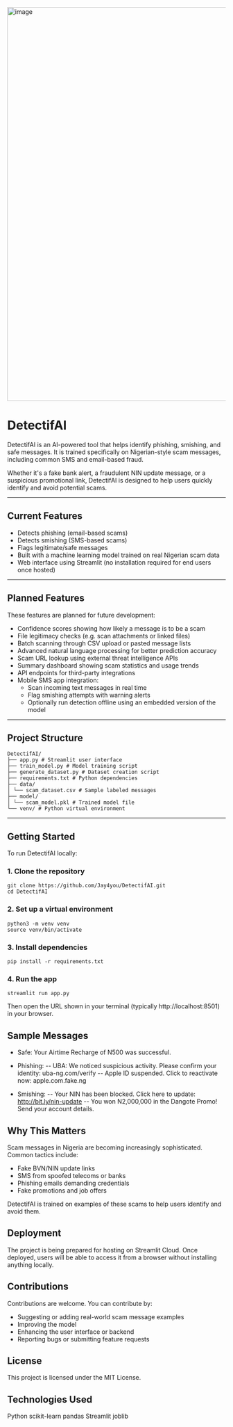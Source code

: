 <img width="1919" height="906" alt="image" src="https://github.com/user-attachments/assets/42ebf942-ec96-43d3-91af-35bd9fe496dd" />


# DetectifAI

DetectifAI is an AI-powered tool that helps identify phishing, smishing, and safe messages. It is trained specifically on Nigerian-style scam messages, including common SMS and email-based fraud.

Whether it's a fake bank alert, a fraudulent NIN update message, or a suspicious promotional link, DetectifAI is designed to help users quickly identify and avoid potential scams.

---

## Current Features

- Detects phishing (email-based scams)
- Detects smishing (SMS-based scams)
- Flags legitimate/safe messages
- Built with a machine learning model trained on real Nigerian scam data
- Web interface using Streamlit (no installation required for end users once hosted)

---

## Planned Features

These features are planned for future development:

- Confidence scores showing how likely a message is to be a scam
- File legitimacy checks (e.g. scan attachments or linked files)
- Batch scanning through CSV upload or pasted message lists
- Advanced natural language processing for better prediction accuracy
- Scam URL lookup using external threat intelligence APIs
- Summary dashboard showing scam statistics and usage trends
- API endpoints for third-party integrations
- Mobile SMS app integration:
  - Scan incoming text messages in real time
  - Flag smishing attempts with warning alerts
  - Optionally run detection offline using an embedded version of the model

---

## Project Structure

    DetectifAI/
    ├── app.py # Streamlit user interface
    ├── train_model.py # Model training script
    ├── generate_dataset.py # Dataset creation script
    ├── requirements.txt # Python dependencies
    ├── data/
    │ └── scam_dataset.csv # Sample labeled messages
    ├── model/
    │ └── scam_model.pkl # Trained model file
    └── venv/ # Python virtual environment


---

## Getting Started

To run DetectifAI locally:

### 1. Clone the repository
    git clone https://github.com/Jay4you/DetectifAI.git
    cd DetectifAI

### 2. Set up a virtual environment
    python3 -m venv venv
    source venv/bin/activate

### 3. Install dependencies
    pip install -r requirements.txt

### 4. Run the app
    streamlit run app.py

Then open the URL shown in your terminal (typically http://localhost:8501) in your browser.

## Sample Messages
- Safe:
Your Airtime Recharge of N500 was successful.

- Phishing:
-- UBA: We noticed suspicious activity. Please confirm your identity: uba-ng.com/verify
-- Apple ID suspended. Click to reactivate now: apple.com.fake.ng

- Smishing:
-- Your NIN has been blocked. Click here to update: http://bit.ly/nin-update
-- You won N2,000,000 in the Dangote Promo! Send your account details.

## Why This Matters
Scam messages in Nigeria are becoming increasingly sophisticated.
Common tactics include:

- Fake BVN/NIN update links
- SMS from spoofed telecoms or banks
- Phishing emails demanding credentials
- Fake promotions and job offers

DetectifAI is trained on examples of these scams to help users identify and avoid them.

## Deployment
The project is being prepared for hosting on Streamlit Cloud. Once deployed, users will be able to access it from a browser without installing anything locally.

## Contributions
Contributions are welcome. You can contribute by:

- Suggesting or adding real-world scam message examples
- Improving the model
- Enhancing the user interface or backend
- Reporting bugs or submitting feature requests

## License
This project is licensed under the MIT License.

## Technologies Used
Python
scikit-learn
pandas
Streamlit
joblib

